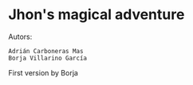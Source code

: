 Jhon's magical adventure
========================
Autors:

	Adrián Carboneras Mas 
	Borja Villarino García

First version by Borja
